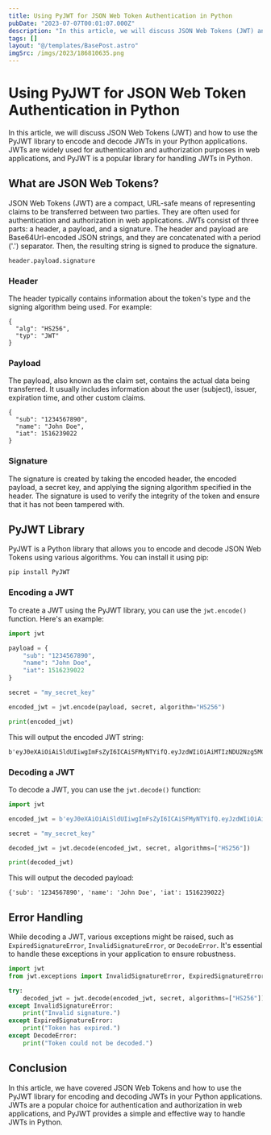 ```yaml
---
title: Using PyJWT for JSON Web Token Authentication in Python
pubDate: "2023-07-07T00:01:07.000Z"
description: "In this article, we will discuss JSON Web Tokens (JWT) and how to use the PyJWT library to encode and decode JWTs in your Python applications"
tags: []
layout: "@/templates/BasePost.astro"
imgSrc: /imgs/2023/186810635.png
---
```

# Using PyJWT for JSON Web Token Authentication in Python

In this article, we will discuss JSON Web Tokens (JWT) and how to use the PyJWT library to encode and decode JWTs in your Python applications. JWTs are widely used for authentication and authorization purposes in web applications, and PyJWT is a popular library for handling JWTs in Python.

## What are JSON Web Tokens?

JSON Web Tokens (JWT) are a compact, URL-safe means of representing claims to be transferred between two parties. They are often used for authentication and authorization in web applications. JWTs consist of three parts: a header, a payload, and a signature. The header and payload are Base64Url-encoded JSON strings, and they are concatenated with a period ('.') separator. Then, the resulting string is signed to produce the signature.

```
header.payload.signature
```

### Header
The header typically contains information about the token's type and the signing algorithm being used. For example:

```
{
  "alg": "HS256",
  "typ": "JWT"
}
```

### Payload
The payload, also known as the claim set, contains the actual data being transferred. It usually includes information about the user (subject), issuer, expiration time, and other custom claims.

```
{
  "sub": "1234567890",
  "name": "John Doe",
  "iat": 1516239022
}
```

### Signature
The signature is created by taking the encoded header, the encoded payload, a secret key, and applying the signing algorithm specified in the header. The signature is used to verify the integrity of the token and ensure that it has not been tampered with.

## PyJWT Library

PyJWT is a Python library that allows you to encode and decode JSON Web Tokens using various algorithms. You can install it using pip:

```
pip install PyJWT
```

### Encoding a JWT

To create a JWT using the PyJWT library, you can use the `jwt.encode()` function. Here's an example:

```python
import jwt

payload = {
    "sub": "1234567890",
    "name": "John Doe",
    "iat": 1516239022
}

secret = "my_secret_key"

encoded_jwt = jwt.encode(payload, secret, algorithm="HS256")

print(encoded_jwt)
```

This will output the encoded JWT string:

```
b'eyJ0eXAiOiAiSldUIiwgImFsZyI6ICAiSFMyNTYifQ.eyJzdWIiOiAiMTIzNDU2Nzg5MCIsICJuYW1lIjogIkpvaG4gRG9lIiwgImlhdCI6IDE1MTYyMzkwMjJ9.8KjYbCkYelzOHwLSqbhj3rWGEJv3NQX9ATxXwx8QfWg'
```

### Decoding a JWT

To decode a JWT, you can use the `jwt.decode()` function:

```python
import jwt

encoded_jwt = b'eyJ0eXAiOiAiSldUIiwgImFsZyI6ICAiSFMyNTYifQ.eyJzdWIiOiAiMTIzNDU2Nzg5MCIsICJuYW1lIjogIkpvaG4gRG9lIiwgImlhdCI6IDE1MTYyMzkwMjJ9.8KjYbCkYelzOHwLSqbhj3rWGEJv3NQX9ATxXwx8QfWg'

secret = "my_secret_key"

decoded_jwt = jwt.decode(encoded_jwt, secret, algorithms=["HS256"])

print(decoded_jwt)
```

This will output the decoded payload:

```
{'sub': '1234567890', 'name': 'John Doe', 'iat': 1516239022}
```

## Error Handling

While decoding a JWT, various exceptions might be raised, such as `ExpiredSignatureError`, `InvalidSignatureError`, or `DecodeError`. It's essential to handle these exceptions in your application to ensure robustness.

```python
import jwt
from jwt.exceptions import InvalidSignatureError, ExpiredSignatureError, DecodeError

try:
    decoded_jwt = jwt.decode(encoded_jwt, secret, algorithms=["HS256"])
except InvalidSignatureError:
    print("Invalid signature.")
except ExpiredSignatureError:
    print("Token has expired.")
except DecodeError:
    print("Token could not be decoded.")
```

## Conclusion

In this article, we have covered JSON Web Tokens and how to use the PyJWT library for encoding and decoding JWTs in your Python applications. JWTs are a popular choice for authentication and authorization in web applications, and PyJWT provides a simple and effective way to handle JWTs in Python.
